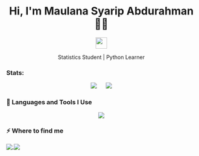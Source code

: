<h1 align="center">Hi, I'm Maulana Syarip Abdurahman 👋👋</h1>

<p align="center">
  <img src="https://media.giphy.com/media/hvRJCLFzcasrR4ia7z/giphy.gif" width="30">
</p>

<p align="center">Statistics Student | Python Learner</p>

###  Stats:

<p align="center">
  <img src="https://github-readme-stats.vercel.app/api/top-langs/?username=maulanasyaa&theme=ayu-mirage&show_icons=true&hide_border=true&layout=compact" />
  &nbsp;&nbsp;&nbsp;&nbsp;
  <img src=https://github-readme-stats.vercel.app/api?username=maulanasyaa&theme=ayu-mirage&show_icons=true&hide_border=true&count_private=false/>
</p>

### 🚀 Languages and Tools I Use

<p align="center">
  <a href="https://skillicons.dev">
    <img src="https://skillicons.dev/icons?i=python,html,css,javascript,git,github,vscode" />
  </a>
</p>

### ⚡ Where to find me
<p align="left">
<a align="center" href="https://linkedin.com/in/maulanasyaripabdurahman" target="blank">
  <img align="center" src="https://skillicons.dev/icons?i=linkedin" />
</a>
  
<a align="center" href="https://instagram.com/maulanasyaa_" target="blank">
  <img align="center" src="https://skillicons.dev/icons?i=instagram" />
</a>
</p>
